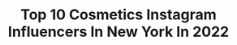 ---
title: Top 10 Cosmetics Instagram Influencers In New York In 2022
description: >-
  Find top cosmetics Instagram influencers in New York in 2022. Most popular hashtags: #makeup #newyork #cosmetics #love.
platform: Instagram
hits: 84
text_top: See the top-rated Instagram accounts on inBeat.
text_bottom: Our database aggregates 84 Instagram influencers like this in New York, United States for you to connect with.
profiles:
  - username: "itscidnee"
    fullname: >-
      Cidnee G.
    bio: >-
      I turn creative ideas into inspiring visuals. 5feet 10inches cidneegray@gmail.com South Florida 🌴
    location: "United States"
    followers: 7974
    engagement: 728
    commentsToLikes: 0.118559
    id: ck6tsn9c15q990j71fmljjsnw
    verified: false
    hashtags: "#beautifulwomen, #poschemodels, #coffeevideo, #fashionweek"
  - username: "curls.aliya"
    fullname: >-
      😉
    bio: >-
      To be posted check the rules In highlights. *make sure your video quality is good 💞 Account ran by ~ @aliiyyyyya ❗️ Dᴍ ғᴏʀ promos💙
    location: "United States"
    followers: 7736
    engagement: 141
    commentsToLikes: 0.017719
    id: ck0vwkoeeu9sd0i19jgeqrhql
    verified: false
    hashtags: "#hairstyles, #trending, #cute, #edgesonfleek"
  - username: "sdmedicalarts"
    fullname: >-
      Svetlana M. Danovich MD, FACS
    bio: >-
      Double Board-Certified Cosmetic Surgeon in New York Founder of SD Medical Arts, Whole Body Organic Rejuvenation Center Tel: 917.893.3603
    location: "United States"
    followers: 33442
    engagement: 346
    commentsToLikes: 0.002638
    id: ck8sxtn7uimdh0j787km4s3wo
    verified: false
    hashtags: "#staysafe, #virtualconsultation, #teleconsultation, #superfood"
  - username: "omidiraei"
    fullname: >-
      Omid Iraei
    bio: >-
      Painter / Photographer
    location: "United States"
    followers: 26495
    engagement: 787
    commentsToLikes: 0.030145
    id: ck0ty2mxhlcsn0i196pixiubc
    verified: false
    hashtags: "#victoriassecretmodels, #photographer, #canon5dmarkiv, #bazaareditorial"
  - username: "glam.sophie"
    fullname: >-
      🇱🇧صوفي ال زين🇺🇸
    bio: >-
      Tiktok- glam.sophiee Personal Insta @elzein95_ 💌 glam.fammm@yahoo.com
    location: "United States"
    followers: 56196
    engagement: 169
    commentsToLikes: 0.071283
    id: ck8wcy8bsd5tg0j78w7bswfu8
    verified: false
    hashtags: "#glowing, #california, #cold, #darkhair"
  - username: "makeupmelanin"
    fullname: >-
      MAKEUP MELANIN
    bio: >-
      Beauty blog Bolstering makeup looks for WOC PR/Collabs/Promos ⤵️ 💌 makeupmelanin1@gmail.com Follow @hairstylemelanin #makeupmelanin
    location: "United States"
    followers: 117906
    engagement: 307
    commentsToLikes: 0.018043
    id: ck6u0steihk2y0j71yuxgag83
    verified: false
    hashtags: "#makeuprevolutionusa, #darkskin, #beatface, #melaninbeautiesunite"
  - username: "nailed_by_becky"
    fullname: >-
      BECKY WITH THE GOOD NAILS™️
    bio: >-
      📍Austin, TX 💃🏼Celebrity Nail Artist💅🏻 💓Nail Mentor 🇺🇸 💌 Not taking any new clients at the moment 📩
    location: "United States"
    followers: 35471
    engagement: 112
    commentsToLikes: 0.040427
    id: ck6tk5n3o41r70j71oizdxx9j
    verified: false
    hashtags: "#beauty, #nail, #nailgirl, #nailart"
  - username: "h2ochristina"
    fullname: >-
      AZ Living, Adventure Thriving
    bio: >-
      I like to eat, too @bestfoodphoenix content creator DM or email for collabs
    location: "United States"
    followers: 8085
    engagement: 523
    commentsToLikes: 0.179932
    id: ck5zqne3uuxhp0i146cr6r06g
    verified: false
    hashtags: "#igersphx, #azfood, #philadelphia, #nj"
  - username: "my_name_is_dentist"
    fullname: >-
      Best Dental Works & Dentists
    bio: >-
      BEST DENTISTS & WORKS ENDO @olga_zemliakovavl VENEERS @dr.lukoshin CLINIC @profi_esthetic FOLLOW @dentist_4_smile & @dentalovers PHOTO @dentiphoto
    location: "United States"
    followers: 97717
    engagement: 108
    commentsToLikes: 0.024671
    id: ck0w3qi72ur0p0i1914ywjo5w
    verified: false
    hashtags: "#cosmeticdentistry, #dentista, #dentalhygienist, #implant"
  - username: "clarissalunanyc"
    fullname: >-
      CLARISSA LUNA - Celebrity MUA
    bio: >-
      Beauty Brand Product Development Consultant Crosby Carter Management 🍎NY | LA☀️ •Bookings & Brand Partnerships• Bryan@crosbycartermgmt.com
    location: "United States"
    followers: 41554
    engagement: 64
    commentsToLikes: 0.105112
    id: ck8swkw4gefjc0j78yu06a7v6
    verified: true
    hashtags: "#makeupartist, #beautybyclarissa, #lips, #newyork"
---